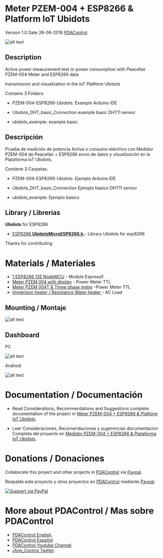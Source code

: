 # Meter PZEM-004 + ESP8266 & Platform IoT Ubidots

Version 1.0   Date 26-06-2018   [PDAControl](http://pdacontrolen.com)

![alt text](http://pdacontroles.com/wp-content/uploads/2018/06/Basic-Ubidots-PZEM-004.png "ESP-Ubidots")

## Description

Active power measurement test or power consumption with Peacefair PZEM-004 Meter and ESP8266 data 

transmission and visualization in the IoT Platform Ubidots

Contains 3 Folders:

* PZEM-004-ESP8266-Ubidots:  Example Arduino IDE 

* Ubidots_DHT_basic_Connection  example basic DHT11 sensor

* ubidots_example:  example basic 


## Descripción

Prueba de medición de potencia Activa o consumo eléctrico con Medidor PZEM-004 de Peacefair + ESP8266 envio de datos y visualización en la Plataforma IoT Ubidots.

Contiene 3 Carpetas:

* PZEM-004-ESP8266-Ubidots: Ejemplo Arduino IDE 

* Ubidots_DHT_basic_Connection  Ejemplo basico DHT11 sensor

* ubidots_example:  Ejemplo basico


## Library / Librerias


**Ubidots** for ESP8266

 * [ESP8266  **UbidotsMicroESP8266.h**  ](https://github.com/ubidots/ubidots-esp8266) - Library Ubidots for esp8266

Thanks for contributing 


# Materials / Materiales

* [1 ESP8266 12E NodeMCU](http://s.click.aliexpress.com/e/b6QNZfy) - Module Espressif
* [Meter PZEM 004 with display](http://s.click.aliexpress.com/e/YNVrZjq) - Power Meter TTL
* [Meter PZEM 004T & Three phase meter](http://s.click.aliexpress.com/e/uBunmAm) -Power Meter TTL
* [Immersion heater / Resistance Water heater ](http://s.click.aliexpress.com/e/b6iIYZ3) - AC Load



## Mounting / Montaje
![alt text](http://pdacontroles.com/wp-content/uploads/2018/06/superior.jpg "mounting")



## Dashboard 

PC

![alt text](http://pdacontroles.com/wp-content/uploads/2018/06/dash_pc2.png "dashboard")


Android


![alt text](http://pdacontroles.com/wp-content/uploads/2018/06/android31.png "dashboard Andorid")



# Documentation / Documentación 
* Read Considerations, Recommendations and Suggestions complete documentation of the project in [Meter PZEM-004 + ESP8266 & Platform IoT Ubidots](http://pdacontrolen.com/meter-pzem-004-esp8266-platform-iot-ubidots/).



* Leer Consideraciones, Recomendaciones y sugerencias documentacion Completa del proyecto en  [Medidor PZEM-004 + ESP8266 & Plataforma IoT Ubidots](http://pdacontroles.com/medidor-pzem-004-esp8266-plataforma-iot-ubidots/).

# Donations / Donaciones 
Collaborate this project and other projects in [PDAControl](http://pdacontrolen.com)  via [Paypal](https://www.paypal.me/pdacontrol). 

Respalde este proyecto y otros proyectos en [PDAControl](http://pdacontrolen.com)  mediante [Paypal](https://www.paypal.me/pdacontrol).

[![Support via PayPal](https://cdn.rawgit.com/twolfson/paypal-github-button/1.0.0/dist/button.svg)](https://www.paypal.me/pdacontrol)

# More about PDAControl / Mas sobre PDAControl
* [PDAControl English](http://pdacontrolen.com). 
* [PDAControl Español](http://pdacontroles.com). 
* [PDAControl Youtube Channel](https://www.youtube.com/channel/UCv1D6zrC0ZL0PSgM6tdEpPg/videos). 
* [Jhon_Control Twitter](https://twitter.com/Jhon_Control). 

